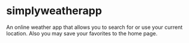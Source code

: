 # simplyweatherapp
An online weather app that allows you to search for or use your current location.  Also you may save your favorites to the home page.